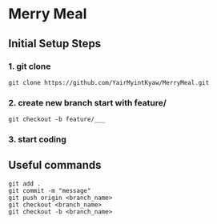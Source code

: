 # Merry Meal

## Initial Setup Steps

### 1. git clone
```
git clone https://github.com/YairMyintKyaw/MerryMeal.git
```

### 2. create new branch start with feature/
```
git checkout -b feature/___
```

### 3. start coding

## Useful commands
```
git add .
git commit -m "message"
git push origin <branch_name>
git checkout <branch_name>
git checkout -b <branch_name>
```